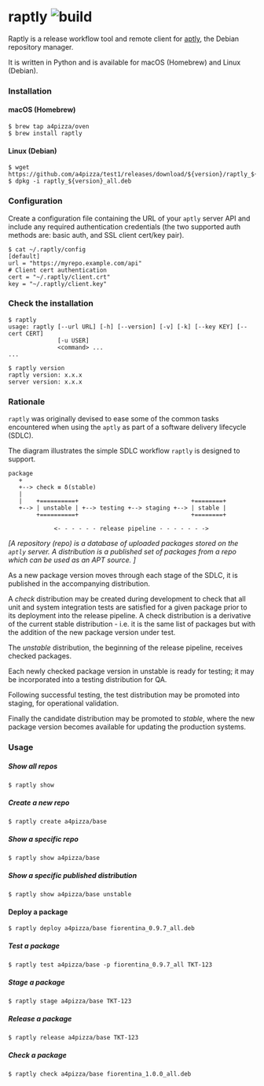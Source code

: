# raptly ![build](https://travis-ci.org/arthurcrawford/test1.svg?branch=master)

Raptly is a release workflow tool and remote client for [aptly](https://www.aptly.info/), the Debian 
repository manager.

It is written in Python and is available for macOS (Homebrew) and Linux (Debian).

### Installation

#### macOS (Homebrew) 

    $ brew tap a4pizza/oven
    $ brew install raptly

#### Linux (Debian)

    $ wget https://github.com/a4pizza/test1/releases/download/${version}/raptly_${version}_all.deb
    $ dpkg -i raptly_${version}_all.deb

### Configuration

Create a configuration file containing the URL of your `aptly` server API and include any required 
authentication credentials (the two supported auth methods are: basic auth, and SSL client cert/key pair).

    $ cat ~/.raptly/config
    [default]
    url = "https://myrepo.example.com/api"
    # Client cert authentication
    cert = "~/.raptly/client.crt"
    key = "~/.raptly/client.key"
    
### Check the installation
    
```
$ raptly
usage: raptly [--url URL] [-h] [--version] [-v] [-k] [--key KEY] [--cert CERT]
              [-u USER]
              <command> ...
...

$ raptly version
raptly version: x.x.x
server version: x.x.x
```

### Rationale

`raptly` was originally devised to ease some of the common tasks encountered when using the `aptly` as part of a 
software delivery lifecycle (SDLC).

The diagram illustrates the simple SDLC workflow `raptly` is designed to support.  

```
package
   +
   +--> check ≡ δ(stable)
   |
   |    +==========+                                +========+
   +--> | unstable | +--> testing +--> staging +--> | stable |
        +==========+                                +========+
        
             <- - - - - - release pipeline - - - - - - ->    
```    
*[A *repository (repo)* is a database of uploaded packages stored on the `aptly` server.
 A *distribution* is a published set of packages from a repo which can be used as an APT source.  ]*
 
As a new package version moves through each stage of the SDLC, it is published in the accompanying distribution. 


A *check* distribution may be created during development to check that all unit and system integration tests are 
satisfied for a given package prior to its deployment into the release pipeline.  A check distribution is a derivative 
of the current stable distribution - i.e. it is the same list of packages but with the addition of the new package 
version under test.

The *unstable* distribution, the beginning of the release pipeline, receives checked packages.  

Each newly checked package version in unstable is ready for testing; it may be incorporated into a testing distribution 
for QA.  

Following successful testing, the test distribution may be promoted into staging, for operational validation.

Finally the candidate distribution may be promoted to *stable*, where the new package version becomes available 
for updating the production systems.

### Usage

##### Show all repos

    $ raptly show 
    
##### Create a new repo

    $ raptly create a4pizza/base

##### Show a specific repo

    $ raptly show a4pizza/base
    
##### Show a specific published distribution
    
    $ raptly show a4pizza/base unstable    

#### Deploy a package

    $ raptly deploy a4pizza/base fiorentina_0.9.7_all.deb
  
##### Test a package

    $ raptly test a4pizza/base -p fiorentina_0.9.7_all TKT-123

##### Stage a package

    $ raptly stage a4pizza/base TKT-123
    
##### Release a package

    $ raptly release a4pizza/base TKT-123
    
##### Check a package

    $ raptly check a4pizza/base fiorentina_1.0.0_all.deb

    

    
    
    
    
